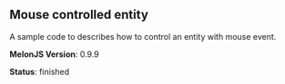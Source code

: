 ## Mouse controlled entity
A sample code to describes how to control an entity with mouse event.

**MelonJS Version**: 0.9.9

**Status**: finished
